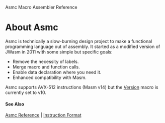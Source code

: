 Asmc Macro Assembler Reference

# About Asmc

Asmc is technically a slow-burning design project to make a functional programming language out of assembly. It started as a modified version of JWasm in 2011 with some simple but specific goals:

- Remove the necessity of labels.
- Merge macro and function calls.
- Enable data declaration where you need it.
- Enhanced compatibility with Masm.

Asmc supports AVX-512 instructions (Masm v14) but the [Version](../symbol/at-version.md) macro is currently set to v10.

#### See Also

[Asmc Reference](../readme.md) | [Instruction Format](../directive/instruction-format.md)


